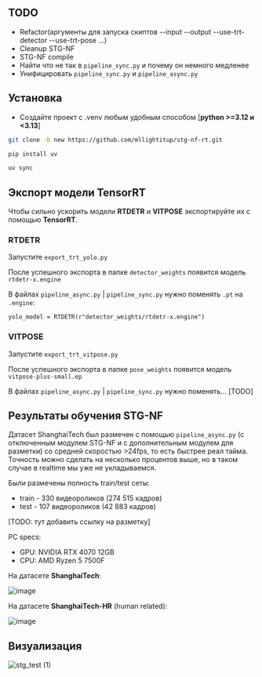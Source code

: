 ## TODO
- Refactor(аргументы для запуска скиптов --input --output --use-trt-detector --use-trt-pose ...)
- Cleanup STG-NF
- STG-NF compile
- Найти что не так в `pipeline_sync.py` и почему он немного медленее
- Унифицировать `pipeline_sync.py` и `pipeline_async.py`
## Установка

- Создайте проект с .venv любым удобным способом [**python >=3.12 и <3.13**]
```bash
git clone -b new https://github.com/mllightitup/stg-nf-rt.git
```
```bash
pip install uv
```
```bash
uv sync
```


## Экспорт модели TensorRT
Чтобы сильно ускорить модели **RTDETR** и **VITPOSE** экспортируйте их с помощью **TensorRT**.
### RTDETR
Запустите `export_trt_yolo.py`

После успешного экспорта в папке `detector_weights` появится модель `rtdetr-x.engine`

В файлах `pipeline_async.py` | `pipeline_sync.py` нужно поменять `.pt` на `.engine`: 

`yolo_model = RTDETR(r"detector_weights/rtdetr-x.engine")`

### VITPOSE
Запустите `export_trt_vitpose.py`

После успешного экспорта в папке `pose_weights` появится модель `vitpose-plus-small.ep`

В файлах `pipeline_async.py` | `pipeline_sync.py` нужно поменять... [TODO]

## Результаты обучения STG-NF
Датасет ShanghaiTech был размечен с помощью `pipeline_async.py` (с отключенным модулем STG-NF и с дополнительным модулем для разметки) со средней скоростью >24fps, то есть быстрее реал тайма. Точность можно сделать на несколько процентов выше, но в таком случае в realtime мы уже не укладываемся.

Были размечены полность train/test сеты:
- train - 330 видеороликов (274 515 кадров)
- test - 107 видеороликов (42 883 кадров)

[TODO: тут добавить ссылку на разметку]

PC specs:
- GPU: NVIDIA RTX 4070 12GB
- CPU: AMD Ryzen 5 7500F


На датасете **ShanghaiTech**:

![image](https://github.com/user-attachments/assets/5fa828b2-70de-4ee1-a937-2ce15d17fa6d)

На датасете **ShanghaiTech-HR** (human related):

![image](https://github.com/user-attachments/assets/febd8787-bc93-4056-b5be-7c3feb93a651)

## Визуализация

![stg_test (1)](https://github.com/user-attachments/assets/10eb2b88-5c29-4d60-90f0-d3c546cb465c)




